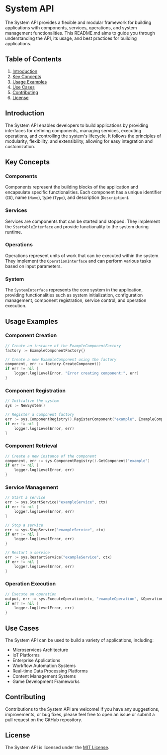 # System API

The System API provides a flexible and modular framework for building applications with components, services, operations, and system management functionalities. This README.md aims to guide you through understanding the API, its usage, and best practices for building applications.

## Table of Contents

1. [Introduction](#introduction)
2. [Key Concepts](#key-concepts)
3. [Usage Examples](#usage-examples)
4. [Use Cases](#use-cases)
5. [Contributing](#contributing)
6. [License](#license)

## Introduction

The System API enables developers to build applications by providing interfaces for defining components, managing services, executing operations, and controlling the system's lifecycle. It follows the principles of modularity, flexibility, and extensibility, allowing for easy integration and customization.

## Key Concepts

### Components

Components represent the building blocks of the application and encapsulate specific functionalities. Each component has a unique identifier (`ID`), name (`Name`), type (`Type`), and description (`Description`).

### Services

Services are components that can be started and stopped. They implement the `StartableInterface` and provide functionality to the system during runtime.

### Operations

Operations represent units of work that can be executed within the system. They implement the `OperationInterface` and can perform various tasks based on input parameters.

### System

The `SystemInterface` represents the core system in the application, providing functionalities such as system initialization, configuration management, component registration, service control, and operation execution.

## Usage Examples

### Component Creation

```go
// Create an instance of the ExampleComponentFactory
factory := ExampleComponentFactory{}

// Create a new ExampleComponent using the factory
component, err := factory.CreateComponent()
if err != nil {
    logger.log(LevelError, "Error creating component:", err)
}
```

### Component Registration

```go
// Initialize the system
sys := NewSystem()

// Register a component factory
err := sys.ComponentRegistry().RegisterComponent("example", ExampleComponent{})
if err != nil {
    logger.log(LevelError, err)
}
```

### Component Retrieval

```go
// Create a new instance of the component
component, err := sys.ComponentRegistry().GetComponent("example")
if err != nil {
    logger.log(LevelError, err)
}
```

### Service Management

```go
// Start a service
err := sys.StartService("exampleService", ctx)
if err != nil {
    logger.log(LevelError, err)
}

// Stop a service
err := sys.StopService("exampleService", ctx)
if err != nil {
    logger.log(LevelError, err)
}

// Restart a service
err := sys.RestartService("exampleService", ctx)
if err != nil {
    logger.log(LevelError, err)
}
```

### Operation Execution

```go
// Execute an operation
output, err := sys.ExecuteOperation(ctx, "exampleOperation", &OperationInput{Data: inputData})
if err != nil {
    logger.log(LevelError, err)
}
```

## Use Cases

The System API can be used to build a variety of applications, including:

- Microservices Architecture
- IoT Platforms
- Enterprise Applications
- Workflow Automation Systems
- Real-time Data Processing Platforms
- Content Management Systems
- Game Development Frameworks

## Contributing

Contributions to the System API are welcome! If you have any suggestions, improvements, or bug fixes, please feel free to open an issue or submit a pull request on the GitHub repository.

## License

The System API is licensed under the [MIT License](LICENSE).